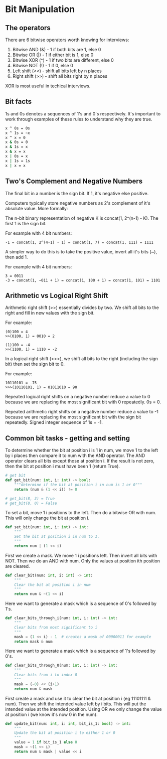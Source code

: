 # Bit Manipulation

## The operators

There are 6 bitwise operators worth knowing for interviews:

1. Bitwise AND (&) - 1 if both bits are 1, else 0
2. Bitwise OR (|) - 1 if either bit is 1, else 0
3. Bitwise XOR (^) - 1 if two bits are different, else 0
4. Bitwise NOT (!) - 1 if 0, else 0
5. Left shift (<<) - shift all bits left by n places
6. Right shift (>>) - shift all bits right by n places

XOR is most useful in techical interviews.

## Bit facts

1s and 0s denotes a sequences of 1's and 0's respectively. It's important to work through examples of these rules to understand why they are true.

```bash
x ^ 0s = 0s
x ^ 1s = ~x
x ^ x = 0
x & 0s = 0
x & 1s = x
x & x = x
x | 0s = x
x | 1s = 1s
x | x = x
```

## Two's Complement and Negative Numbers

The final bit in a number is the sign bit. If 1, it's negative else positive.

Computers typically store negative numbers as 2's complement of it's absolute value. More formally:

The n-bit binary representation of negative K is concat(1, 2^(n-1) - K). The first 1 is the sign bit.

For example with 4 bit numbers:

```
-1 = concat(1, 2^(4-1) - 1) = concat(1, 7) = concat(1, 111) = 1111
```

A simpler way to do this is to take the positive value, invert all it's bits (~), then add 1.

For example with 4 bit numbers:

```
3 = 0011
-3 = concat(1, ~011 + 1) = concat(1, 100 + 1) = concat(1, 101) = 1101
```

## Arithmetic vs Logical Right Shift

Arithmetic right shift (>>) essentially divides by two. We shift all bits to the right and fill in new values with the sign bit.

For example:

```
(0)100 = 4
>>(0100, 1) = 0010 = 2

(1)100 = -4
>>(1100, 1) = 1110 = -2
```

In a logical right shift (>>>), we shift all bits to the right (including the sign bit) then set the sign bit to 0.

For example:

```
10110101 = -75
>>>(10110101, 1) = 01011010 = 90
```

Repeated logical right shifts on a negative number reduce a value to 0 because we are replacing the most significant bit with 0 repeatedly. 0s = 0.

Repeated arithmetic right shifts on a negative number reduce a value to -1 because we are replacing the most significant bit with the sign bit repeatedly. Signed integer sequence of 1s = -1.

## Common bit tasks - getting and setting

To determine whether the bit at position i is 1 in num, we move 1 to the left by i places then compare it to num with the AND operator. The AND operator clears all bits except those at position i. If the result is not zero, then the bit at position i must have been 1 (return True).

```python
# get bit
def get_bit(num: int, i: int) -> bool:
    """determine if the bit at position i in num is 1 or 0"""
    return (num & (1 << i)) != 0

# get_bit(8, 3) = True
# get_bit(8, 0) = False
```

To set a bit, move 1 i positions to the left. Then do a bitwise OR with num. This will only change the bit at position i.

```python
def set_bit(num: int, i: int) -> int:
    """
    Set the bit at position i in num to 1.
    """
    return num | (1 << i)
```

First we create a mask. We move 1 i positions left. Then invert all bits with NOT. Then we do an AND with num. Only the values at position ith position are cleared.

```python
def clear_bit(num: int, i: int) -> int:
    """
    Clear the bit at position i in num
    """
    return num & ~(1 << i)
```

Here we want to generate a mask which is a sequence of 0's followed by 1's.

```python
def clear_bits_through_i(num: int, i: int) -> int:
    """
    Clear bits from most significant to i
    """
    mask = (1 << i) - 1  # creates a mask of 00000011 for example
    return mask & num
```

Here we want to generate a mask which is a sequence of 1's followed by 0's.

```python
def clear_bits_through_0(num: int, i: int) -> int:
    """
    Clear bits from i to index 0
    """
    mask = (~0) << (i+1)
    return num & mask
```

First create a mask and use it to clear the bit at position i (eg 11101111 & num). Then we shift the intended value left by i bits. This will put the intended value at the intended position. Using OR we only change the value at position i (we know it's now 0 in the num).

```python
def update_bit(num: int, i: int, bit_is_1: bool) -> int:
    """
    Update the bit at position i to either 1 or 0
    """
    value = 1 if bit_is_1 else 0
    mask = ~(1 << i)
    return num & mask | value << i
```







